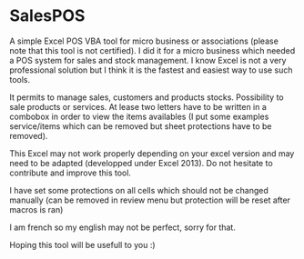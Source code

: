 # SalesPOS

A simple Excel POS VBA tool for micro business or associations (please note that this tool is not certified).
I did it for a micro business which needed a POS system for sales and stock management.
I know Excel is not a very professional solution but I think it is the fastest and easiest way to use such tools.

It permits to manage sales, customers and  products stocks.
Possibility to sale products or services.
At lease two letters have to be written in a combobox in order to view the items availables (I put some examples service/items which can be removed but sheet protections have to be removed).

This Excel may not work properly depending on your excel version and may need to be adapted (developped under Excel 2013).
Do not hesitate to contribute and improve this tool.

I have set some protections on all cells which should not be changed manually (can be removed in review menu but protection will be reset after macros is ran)

I am french so my english may not be perfect, sorry for that.

Hoping this tool will be usefull to you :) 
